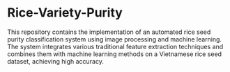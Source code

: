 # Rice-Variety-Purity
This repository contains the implementation of an automated rice seed purity classification system using image processing and machine learning. The system integrates various traditional feature extraction techniques and combines them with machine learning methods on a Vietnamese rice seed dataset, achieving high accuracy.
